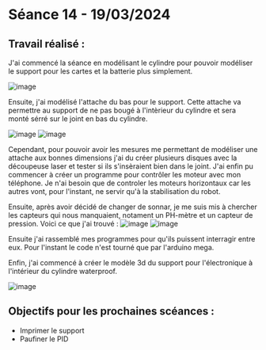 # **Séance 14 - 19/03/2024**
## Travail réalisé :
J'ai commencé la séance en modélisant le cylindre pour pouvoir modéliser le support pour les cartes et la batterie plus simplement. 

![image](https://github.com/TibaudoRomain/ProjetAR/assets/146826729/0e2f3caa-3d31-42ef-bf5e-3c152fc1892e)

Ensuite, j'ai modélisé l'attache du bas pour le support. Cette attache va permettre au support de ne pas bougé à l'intèrieur du cylindre et sera monté sérré sur le joint en bas du cylindre.

![image](https://github.com/TibaudoRomain/ProjetAR/assets/146826729/ec419315-12af-46a1-bb58-d735a8a400c2)
![image](https://github.com/TibaudoRomain/ProjetAR/assets/146826729/96e17a74-27e9-4537-9a87-2f1d03b45736)

Cependant, pour pouvoir avoir les mesures me permettant de modéliser une attache aux bonnes dimensions j'ai du créer plusieurs disques avec la découpeuse laser et tester si ils s'insèraient bien dans le joint.
J'ai enfin pu commencer à créer un programme pour contrôler les moteur avec mon téléphone. Je n'ai besoin que de controler les moteurs horizontaux car les autres vont, pour l'instant, ne servir qu'à la stabilisation du robot.

Ensuite, après avoir décidé de changer de sonnar, je me suis mis à chercher les capteurs qui nous manquaient, notament un PH-mètre et un capteur de pression. Voici ce que j'ai trouvé : 
![image](https://github.com/TibaudoRomain/ProjetAR/assets/146826729/be23eef5-491e-4650-b3c3-66c0a1e902da)
![image](https://github.com/TibaudoRomain/ProjetAR/assets/146826729/282c95c1-2152-4044-8b24-29195edf3ec5)

Ensuite j'ai rassemblé mes programmes pour qu'ils puissent interragir entre eux. Pour l'instant le code n'est tourné que par l'arduino mega.

Enfin, j'ai commencé à créer le modèle 3d du support pour l'électronique à l'intérieur du cylindre waterproof.

![image](https://github.com/TibaudoRomain/ProjetAR/assets/146826729/07f3a782-b636-4abf-95e8-c61a083c7c9b)


## Objectifs pour les prochaines scéances :
- Imprimer le support
- Paufiner le PID

